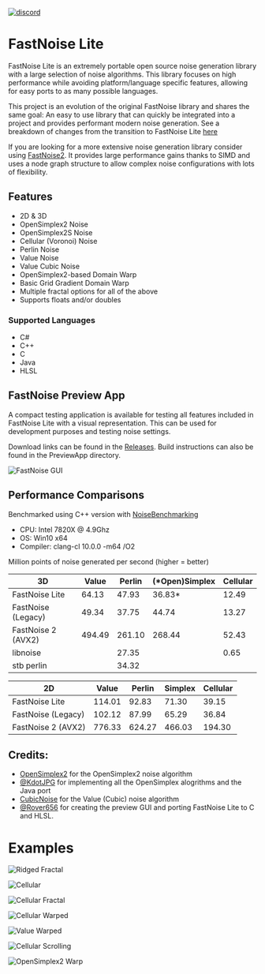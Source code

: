 [![discord](https://img.shields.io/discord/703636892901441577?style=flat-square&logo=discord "Discord")](https://discord.gg/SHVaVfV)

# FastNoise Lite

FastNoise Lite is an extremely portable open source noise generation library with a large selection of noise algorithms. This library focuses on high performance while avoiding platform/language specific features, allowing for easy ports to as many possible languages.

This project is an evolution of the original FastNoise library and shares the same goal: An easy to use library that can quickly be integrated into a project and provides performant modern noise generation. See a breakdown of changes from the transition to FastNoise Lite [here](https://github.com/Auburn/FastNoise/pull/49)

If you are looking for a more extensive noise generation library consider using [FastNoise2](https://github.com/Auburn/FastNoise2). It provides large performance gains thanks to SIMD and uses a node graph structure to allow complex noise configurations with lots of flexibility.

## Features

- 2D & 3D
- OpenSimplex2 Noise
- OpenSimplex2S Noise
- Cellular (Voronoi) Noise
- Perlin Noise
- Value Noise
- Value Cubic Noise
- OpenSimplex2-based Domain Warp
- Basic Grid Gradient Domain Warp
- Multiple fractal options for all of the above
- Supports floats and/or doubles

### Supported Languages

- C#
- C++
- C
- Java
- HLSL

## FastNoise Preview App

A compact testing application is available for testing all features included in FastNoise Lite with a visual representation. This can be used for development purposes and testing noise settings.

Download links can be found in the [Releases](https://github.com/Auburns/FastNoise/releases). Build instructions can also be found in the PreviewApp directory.

![FastNoise GUI](https://user-images.githubusercontent.com/1349548/93670916-b19b3a00-fa96-11ea-9990-e866bc3d719e.png)

## Performance Comparisons

Benchmarked using C++ version with [NoiseBenchmarking](https://github.com/Auburn/NoiseBenchmarking)

- CPU: Intel 7820X @ 4.9Ghz
- OS: Win10 x64
- Compiler: clang-cl 10.0.0 -m64 /O2

Million points of noise generated per second (higher = better)

| 3D                 | Value  | Perlin | (*Open)Simplex | Cellular |
|--------------------|--------|--------|----------------|----------|
| FastNoise Lite     | 64.13  | 47.93  | 36.83*         | 12.49    |
| FastNoise (Legacy) | 49.34  | 37.75  | 44.74          | 13.27    |
| FastNoise 2 (AVX2) | 494.49 | 261.10 | 268.44         | 52.43    |
| libnoise           |        | 27.35  |                | 0.65     |
| stb perlin         |        | 34.32  |                |          |

| 2D                 | Value  | Perlin | Simplex | Cellular |
|--------------------|--------|--------|---------|----------|
| FastNoise Lite     | 114.01 | 92.83  | 71.30   | 39.15    |
| FastNoise (Legacy) | 102.12 | 87.99  | 65.29   | 36.84    |
| FastNoise 2 (AVX2) | 776.33 | 624.27 | 466.03  | 194.30   |

## Credits:

- [OpenSimplex2](https://github.com/KdotJPG/OpenSimplex2) for the OpenSimplex2 noise algorithm
- [@KdotJPG](https://github.com/KdotJPG) for implementing all the OpenSimplex alogrithms and the Java port
- [CubicNoise](https://github.com/jobtalle/CubicNoise) for the Value (Cubic) noise algorithm
- [@Rover656](https://github.com/Rover656) for creating the preview GUI and porting FastNoise Lite to C and HLSL.

# Examples

![Ridged Fractal](https://user-images.githubusercontent.com/1349548/93671180-b2cd6680-fa98-11ea-9026-0fb58b346c23.png)

![Cellular](https://user-images.githubusercontent.com/1349548/93670968-12c30d80-fa97-11ea-87ee-452173e784e0.png)

![Cellular Fractal](https://user-images.githubusercontent.com/1349548/93671060-dfcd4980-fa97-11ea-9792-da7df5cc7fa9.png)

![Cellular Warped](https://user-images.githubusercontent.com/1349548/93671113-3470c480-fa98-11ea-9da8-a279538ef7c2.png)

![Value Warped](https://user-images.githubusercontent.com/1349548/93671571-ff667100-fa9b-11ea-934c-1f1ab1f8d3f4.png)

![Cellular Scrolling](https://user-images.githubusercontent.com/1349548/93672159-97665980-faa0-11ea-9fcc-f5309b1a3a4b.gif)

![OpenSimplex2 Warp](https://user-images.githubusercontent.com/1349548/93671333-f674a000-fa99-11ea-8a34-1338b104dd82.png)

